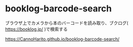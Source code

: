 # booklog-barcode-search
ブラウザ上でカメラから本のバーコードを読み取り、ブクログ( https://booklog.jp/ )で検索する

https://CannoHarito.github.io/booklog-barcode-search/
